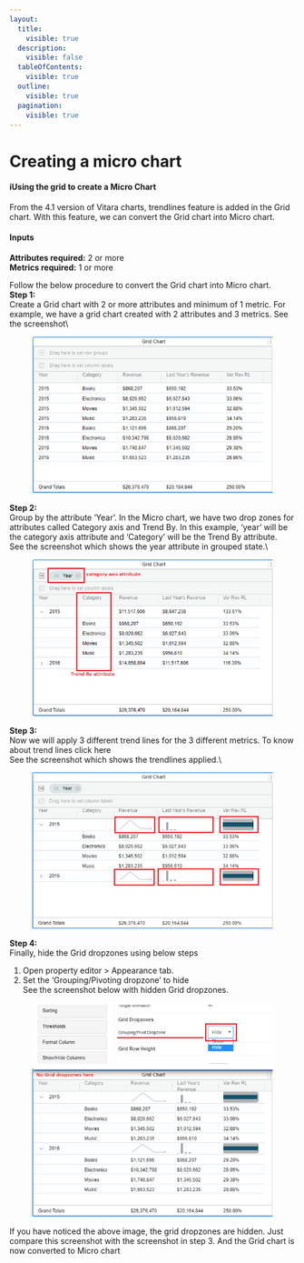 ```yaml
---
layout:
  title:
    visible: true
  description:
    visible: false
  tableOfContents:
    visible: true
  outline:
    visible: true
  pagination:
    visible: true
---
```


# Creating a micro chart

#### iUsing the grid to create a Micro Chart <a href="#using-the-grid-to-create-a-micro-chart" id="using-the-grid-to-create-a-micro-chart"></a>

From the 4.1 version of Vitara charts, trendlines feature is added in the Grid chart. With this feature, we can convert the Grid chart into Micro chart.

#### Inputs <a href="#inputs" id="inputs"></a>

**Attributes required:** 2 or more\
**Metrics required:** 1 or more

Follow the below procedure to convert the Grid chart into Micro chart.\
**Step 1:**\
Create a Grid chart with 2 or more attributes and minimum of 1 metric. For example, we have a grid chart created with 2 attributes and 3 metrics. See the screenshot\


<figure><img src="../.gitbook/assets/gridMicro1.png" alt=""><figcaption></figcaption></figure>

**Step 2:**\
Group by the attribute ‘Year’. In the Micro chart, we have two drop zones for attributes called Category axis and Trend By. In this example, ‘year’ will be the category axis attribute and ‘Category’ will be the Trend By attribute.\
See the screenshot which shows the year attribute in grouped state.\


<figure><img src="../.gitbook/assets/gridMicro2.png" alt=""><figcaption></figcaption></figure>

**Step 3:**\
Now we will apply 3 different trend lines for the 3 different metrics. To know about trend lines click here\
See the screenshot which shows the trendlines applied.\


<figure><img src="../.gitbook/assets/gridMicro3.png" alt=""><figcaption></figcaption></figure>

**Step 4:**\
Finally, hide the Grid dropzones using below steps

1. Open property editor > Appearance tab.
2. Set the ‘Grouping/Pivoting dropzone’ to hide\
   See the screenshot below with hidden Grid dropzones.

<figure><img src="../.gitbook/assets/gridMicro4.png" alt=""><figcaption></figcaption></figure>

If you have noticed the above image, the grid dropzones are hidden. Just compare this screenshot with the screenshot in step 3. And the Grid chart is now converted to Micro chart
